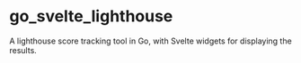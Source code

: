 # go_svelte_lighthouse
A lighthouse score tracking tool in Go, with Svelte widgets for displaying the results.
